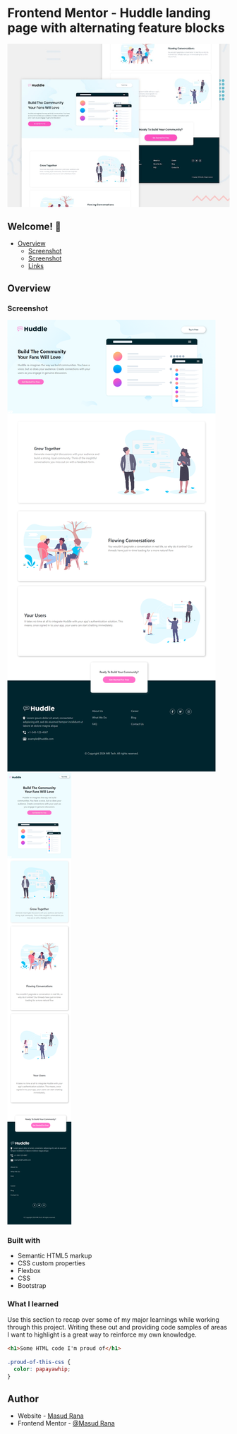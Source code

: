 # Frontend Mentor - Huddle landing page with alternating feature blocks

![Design preview for the Huddle landing page with alternating feature blocks coding challenge](./design/desktop-preview.jpg)

## Welcome! 👋

- [Overview](desktop.png)
  - [Screenshot](desktop.png)
  - [Screenshot](mobile.png)
  - [Links](https://huddle-mrtech.netlify.app/)

## Overview

### Screenshot

![](desktop.png)
![](mobile.png)

### Built with

- Semantic HTML5 markup
- CSS custom properties
- Flexbox
- CSS 
- Bootstrap



### What I learned

Use this section to recap over some of my major learnings while working through this project. Writing these out and providing code samples of areas I want to highlight is a great way to reinforce my own knowledge.



```html
<h1>Some HTML code I'm proud of</h1>
```
```css
.proud-of-this-css {
  color: papayawhip;
}
```

## Author

- Website - [Masud Rana](https://column-mrtech.netlify.app/)
- Frontend Mentor - [@Masud Rana](https://www.frontendmentor.io/profile/Masud-Rana2001)



